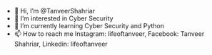 - 👋 Hi, I’m @TanveerShahriar
- 👀 I’m interested in Cyber Security
- 🌱 I’m currently learning Cyber Security and Python
- 📫 How to reach me Instagram: lifeoftanveer, Facebook: Tanveer Shahriar, Linkedin: lifeoftanveer

<!---
TanveerShahriar/TanveerShahriar is a ✨ special ✨ repository because its `README.md` (this file) appears on your GitHub profile.
You can click the Preview link to take a look at your changes.
--->
